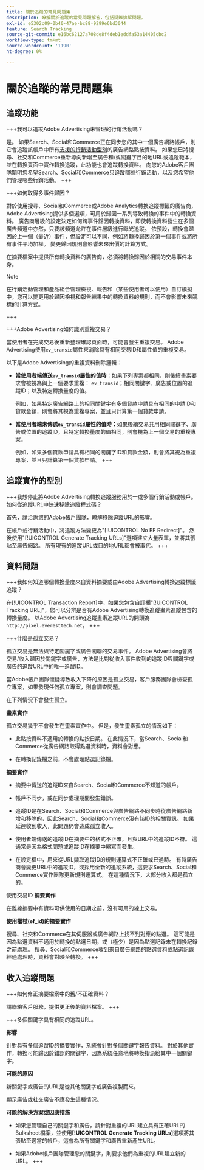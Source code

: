 ```yaml
---
title: 關於追蹤的常見問題集
description: 瞭解關於追蹤的常見問題解答，包括疑難排解問題。
exl-id: e5302c09-0b40-47ae-bc88-9299e6bd3044
feature: Search Tracking
source-git-commit: e16bc62127a708de8f4deb1eddfa53a14405cbc2
workflow-type: tm+mt
source-wordcount: '1190'
ht-degree: 0%

---
```


# 關於追蹤的常見問題集

## 追蹤功能

+++我可以追蹤Adobe Advertising未管理的行銷活動嗎？

是。 如果Search、Social和Commerce正在同步您的其中一個廣告網路帳戶，則它會追蹤該帳戶中所有[支援的行銷活動型別](/help/search-social-commerce/introduction/supported-inventory.md)的廣告網路點按資料。 如果您已將搜尋、社交和Commerce重新導向新增至廣告和/或關鍵字目的地URL或追蹤範本，並在轉換頁面中實作轉換追蹤，此功能也會追蹤轉換資料。 向您的Adobe客戶團隊闡明您希望Search、Social和Commerce只追蹤哪些行銷活動，以及您希望他們管理哪些行銷活動。
+++

+++如何取得多事件歸因？

對於使用搜尋、Social和Commerce或Adobe Analytics轉換追蹤標籤的廣告商，Adobe Advertising提供多個選項，可用於歸因一系列導致轉換的事件中的轉換資料。 廣告商層級的設定決定如何跨事件歸因轉換資料，即使轉換資料發生在多個廣告頻道中亦然，只要該頻道允許在事件層級進行曝光追蹤。 依預設，轉換會歸因於上一個（最近）事件，但設定可以不同，例如將轉換歸因於第一個事件或將所有事件平均加權。 變更歸因規則會影響未來出價的計算方式。

在摘要檔案中提供所有轉換資料的廣告商，必須將轉換歸因於相關的交易事件本身。

>[!NOTE]
>
>在行銷活動管理和產品組合管理檢視、報告和（某些使用者可以使用）自訂模擬中，您可以變更用於歸因檢視和報告結果中的轉換資料的規則，而不會影響未來競標的計算方式。

+++

+++Adobe Advertising如何識別重複交易？

當使用者在完成交易後重新整理確認頁面時，可能會發生重複交易。 Adobe Advertising使用`ev_transid`屬性來消除具有相同交易ID和屬性值的重複交易。

以下是Adobe Advertising的重複資料刪除邏輯：

* **當使用者端傳送`ev_transid`屬性的值時：**&#x200B;如果下列專案都相同，則後續畫素要求會被視為與上一個要求重複： `ev_transid`；相同關鍵字、廣告或位置的追蹤ID；以及特定轉換量度的值。

  例如，如果特定廣告網路上的相同關鍵字有多個貸款申請具有相同的申請ID和貸款金額，則會將其視為重複專案，並且只計算第一個貸款申請。

* **當使用者端未傳送`ev_transid`屬性的值時：**&#x200B;如果後續交易共用相同關鍵字、廣告或位置的追蹤ID，且特定轉換量度的值相同，則會視為上一個交易的重複專案。

  例如，如果多個貸款申請具有相同的關鍵字ID和貸款金額，則會將其視為重複專案，並且只計算第一個貸款申請。
+++

## 追蹤實作的型別

+++我想停止將Adobe Advertising轉換追蹤服務用於一或多個行銷活動或帳戶。 如何從追蹤URL中快速移除追蹤程式碼？

首先，請洽詢您的Adobe帳戶團隊，瞭解移除追蹤URL的影響。

在帳戶或行銷活動中，將追蹤方法變更為&quot;[!UICONTROL No EF Redirect]&quot;。 然後使用&quot;[!UICONTROL Generate Tracking URLs]&quot;選項建立大量表單，並將其張貼至廣告網路。 所有現有的追蹤URL或目的地URL都會被取代。
+++

## 資料問題

+++我如何知道哪個轉換量度來自資料摘要或由Adobe Advertising轉換追蹤標籤追蹤？

在[!UICONTROL Transaction Report]中，如果您包含自訂欄&quot;[!UICONTROL Tracking URL]&quot;，您可以分辨是否有Adobe Advertising轉換追蹤畫素追蹤包含的轉換量度。 以Adobe Advertising追蹤畫素追蹤URL的開頭為`http://pixel.everesttech.net`。
+++

+++什麼是孤立交易？

孤立交易是無法與特定關鍵字或廣告關聯的交易事件。 Adobe Advertising會將交易/收入歸因於關鍵字或廣告，方法是比對從收入事件收到的追蹤ID與關鍵字或廣告的追蹤URL中的唯一追蹤ID。

當Adobe帳戶團隊懷疑導致收入下降的原因是孤立交易，客戶服務團隊會檢查孤立專案，如果發現任何孤立專案，則會調查問題。

在下列情況下會發生孤立。

**畫素實作**

孤立交易幾乎不會發生在畫素實作中。 但是，發生畫素孤立的情況如下：

* 此點按資料不適用於轉換的點按日期。 在此情況下，當Search、Social和Commerce從廣告網路取得點選資料時，資料會對應。

* 在轉換記錄檔之前，不會處理點選記錄檔。

**摘要實作**

* 摘要中傳送的追蹤ID來自Search、Social和Commerce不知道的帳戶。

* 帳戶不同步，或在同步處理期間發生錯誤。

* 追蹤ID是在Search、Social和Commerce與廣告網路不同步時從廣告網路新增和移除的，因此Search、Social和Commerce沒有該ID的相關資訊。 如果延遲收到收入，此問題仍會造成孤立收入。

* 使用者端傳送的追蹤ID在摘要中的格式不正確，且與URL中的追蹤ID不符。 這通常是因為格式問題或追蹤ID在摘要中縮寫而發生。

* 在設定檔中，用來從URL擷取追蹤ID的規則運算式不正確或已過時。 有時廣告商會變更URL中的追蹤ID，或採用全新的追蹤系統，這要求Search、Social和Commerce實作團隊更新規則運算式。 在這種情況下，大部分收入都是孤立的。

使用交易ID **摘要實作**

在離線摘要中有資料可供使用的日期之前，沒有可用的線上交易。

**使用權杖(ef_id)的摘要實作**

搜尋、社交和Commerce在其伺服器或廣告網路上找不到對應的點選。 這可能是因為點選資料不適用於轉換的點選日期，或（極少）是因為點選記錄未在轉換記錄之前處理。 搜尋、Social和Commerce收到來自廣告網路的點選資料或點選記錄經過處理時，資料會對映至轉換。
+++

## 收入追蹤問題

+++如何修正摘要檔案中的舊/不正確資料？

請聯絡客戶服務，提供更正後的資料檔案。
+++

+++多個關鍵字具有相同的追蹤URL。

**影響**

針對具有多個追蹤ID的摘要實作，系統會針對多個關鍵字報告資料。 對於其他實作，轉換可能歸因於錯誤的關鍵字，因為系統任意地將轉換指派給其中一個關鍵字。

**可能的原因**

新關鍵字或廣告的URL是從其他關鍵字或廣告複製而來。

顯示廣告或社交廣告不應發生這種情況。

**可能的解決方案或因應措施**

* 如果您管理自己的關鍵字和廣告，請針對重複的URL建立具有正確URL的Bulksheet檔案，並使用&#x200B;**[!UICONTROL Generate Tracking URLs]**&#x200B;選項將其張貼至適當的帳戶，這會為所有關鍵字和廣告重新產生URL。

* 如果Adobe帳戶團隊管理您的關鍵字，則要求他們為重複的URL建立新的URL。
+++
